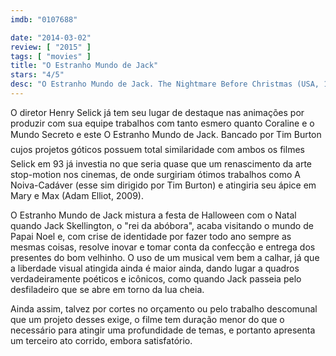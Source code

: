 ```yaml
---
imdb: "0107688"

date: "2014-03-02"
review: [ "2015" ]
tags: [ "movies" ]
title: "O Estranho Mundo de Jack"
stars: "4/5"
desc: "O Estranho Mundo de Jack. The Nightmare Before Christmas (USA, 1993). Dirigido por Henry Selick. Escrito por Tim Burton, Michael McDowell, Caroline Thompson. Com Danny Elfman, Chris Sarandon, Catherine O'Hara, William Hickey, Glenn Shadix, Paul Reubens, Ken Page, Edward Ivory, Susan McBride."
---
```

O diretor Henry Selick já tem seu lugar de destaque nas animações por produzir com sua equipe trabalhos com tanto esmero quanto Coraline e o Mundo Secreto e este O Estranho Mundo de Jack. Bancado por Tim Burton  cujos projetos góticos possuem total similaridade com ambos os filmes  Selick em 93 já investia no que seria quase que um renascimento da arte stop-motion nos cinemas, de onde surgiriam ótimos trabalhos como A Noiva-Cadáver (esse sim dirigido por Tim Burton) e atingiria seu ápice em Mary e Max (Adam Elliot, 2009).

O Estranho Mundo de Jack mistura a festa de Halloween com o Natal quando Jack Skellington, o "rei da abóbora", acaba visitando o mundo de Papai Noel e, com crise de identidade por fazer todo ano sempre as mesmas coisas, resolve inovar e tomar conta da confecção e entrega dos presentes do bom velhinho. O uso de um musical vem bem a calhar, já que a liberdade visual atingida ainda é maior ainda, dando lugar a quadros verdadeiramente poéticos e icônicos, como quando Jack passeia pelo desfiladeiro que se abre em torno da lua cheia.

Ainda assim, talvez por cortes no orçamento ou pelo trabalho descomunal que um projeto desses exige, o filme tem duração menor do que o necessário para atingir uma profundidade de temas, e portanto apresenta um terceiro ato corrido, embora satisfatório.
